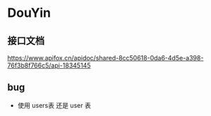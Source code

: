 # DouYin

## 接口文档
https://www.apifox.cn/apidoc/shared-8cc50618-0da6-4d5e-a398-76f3b8f766c5/api-18345145

## bug
- 使用 users表 还是 user 表